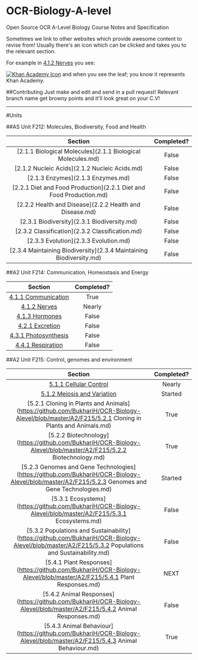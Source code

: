 OCR-Biology-A-level
==================

Open Source OCR A-Level Biology Course Notes and Specification

Sometimes we link to other websites which provide awesome content to revise from! Usually there's an icon which can be clicked and takes you to the relevant section.

For example in [4.1.2 Nerves](https://github.com/BukhariH/OCR-Biology-Alevel/blob/master/4.1.2%20Nerves.md) you see:

[![Khan Academy Icon](https://s3.amazonaws.com/f.cl.ly/items/0j0g3f2t2i0i2O1B163w/favicon.ico)](https://www.khanacademy.org) and when you see the leaf; you know it represents Khan Academy.

##Contributing
Just make and edit and send in a pull request!
Relevant branch name get browny points and it'll look great on your C.V!
___

#Units

##AS Unit F212: Molecules, Biodiversity, Food and Health

| Section        | Completed?           |
| :-------------: |:-------------:|
| [2.1.1 Biological Molecules](2.1.1 Biological Molecules.md)| False |
| [2.1.2 Nucleic Acids](2.1.2 Nucleic Acids.md)| False      |
| [2.1.3 Enzymes](2.1.3 Enzymes.md)| False      |
| [2.2.1 Diet and Food Production](2.2.1 Diet and Food Production.md)| False      |
| [2.2.2 Health and Disease](2.2.2 Health and Disease.md)| False      |
| [2.3.1 Biodiversity](2.3.1 Biodiversity.md)| False      |
| [2.3.2 Classification](2.3.2 Classification.md)| False      |
| [2.3.3 Evolution](2.3.3 Evolution.md)| False      |
| [2.3.4 Maintaining Biodiversity](2.3.4 Maintaining Biodiversity.md)| False      |


##A2 Unit F214: Communication, Homeostasis and Energy

| Section        | Completed?           |
| :-------------: |:-------------:|
| [4.1.1 Communication](https://github.com/BukhariH/OCR-Biology-Alevel/blob/master/A2/F214/4.1.1%20Communication.md)| True |
| [4.1.2 Nerves](https://github.com/BukhariH/OCR-Biology-Alevel/blob/master/A2/F214/4.1.2%20Nerves.md)| Nearly      |
| [4.1.3 Hormones](https://github.com/BukhariH/OCR-Biology-Alevel/blob/master/A2/F214/4.1.3%20Hormones.md)| False      |
| [4.2.1 Excretion](https://github.com/BukhariH/OCR-Biology-Alevel/blob/master/A2/F214/4.2.1%20Excretion.md)| False      |
| [4.3.1 Photosynthesis](https://github.com/BukhariH/OCR-Biology-Alevel/blob/master/A2/F214/4.3.1%20Photosynthesis.md)| False      |
| [4.4.1 Respiration](https://github.com/BukhariH/OCR-Biology-Alevel/blob/master/A2/F214/4.4.1%20Respiration.md)| False      |

##A2 Unit F215: Control, genomes and environment

| Section        | Completed?           |
| :-------------: |:-------------:|
| [5.1.1 Cellular Control](https://github.com/BukhariH/OCR-Biology-Alevel/blob/master/A2/F215/5.1.1%20Cellular%20Control.md)| Nearly |
| [5.1.2 Meiosis and Variation](https://github.com/BukhariH/OCR-Biology-Alevel/blob/master/A2/F215/5.1.2%20Meiosis%20and%20Variation.md)| Started |
| [5.2.1 Cloning in Plants and Animals](https://github.com/BukhariH/OCR-Biology-Alevel/blob/master/A2/F215/5.2.1 Cloning in Plants and Animals.md)| True |
| [5.2.2 Biotechnology](https://github.com/BukhariH/OCR-Biology-Alevel/blob/master/A2/F215/5.2.2 Biotechnology.md)| True |
| [5.2.3 Genomes and Gene Technologies](https://github.com/BukhariH/OCR-Biology-Alevel/blob/master/A2/F215/5.2.3 Genomes and Gene Technologies.md)| Started |
| [5.3.1 Ecosystems](https://github.com/BukhariH/OCR-Biology-Alevel/blob/master/A2/F215/5.3.1 Ecosystems.md)| False |
| [5.3.2 Populations and Sustainability](https://github.com/BukhariH/OCR-Biology-Alevel/blob/master/A2/F215/5.3.2 Populations and Sustainability.md)| False |
| [5.4.1 Plant Responses](https://github.com/BukhariH/OCR-Biology-Alevel/blob/master/A2/F215/5.4.1 Plant Responses.md)| NEXT |
| [5.4.2 Animal Responses](https://github.com/BukhariH/OCR-Biology-Alevel/blob/master/A2/F215/5.4.2 Animal Responses.md)| False |
| [5.4.3 Animal Behaviour](https://github.com/BukhariH/OCR-Biology-Alevel/blob/master/A2/F215/5.4.3 Animal Behaviour.md)| True |
